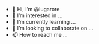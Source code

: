 - 👋 Hi, I’m @lugarore
- 👀 I’m interested in ...
- 🌱 I’m currently learning ...
- 💞️ I’m looking to collaborate on ...
- 📫 How to reach me ...

<!---
lugarore/lugarore is a ✨ special ✨ repository because its `README.md` (this file) appears on your GitHub profile.
You can click the Preview link to take a look at your changes.
--->
